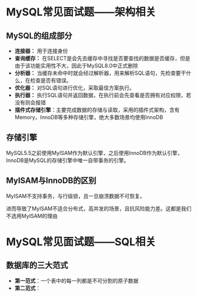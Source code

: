 # MySQL常见面试题——架构相关

## MySQL的组成部分

- **连接器：** 用于连接身份
- **查询缓存：** 在SELECT是会先去缓存中寻找是否要查找的数据是否缓存，但是由于该功能实用性不大，因此于MySQL8.0中正式删除
- **分析器：** 当缓存未命中时就会经过解析器，用来解析SQL语句，先检查要干什么，在检查是否有错误。
- **优化器：** 对SQL语句进行优化，采取最佳方案执行。
- **执行器：** 执行SQL语句并返回数据，在执行前会先查看是否拥有对应权限，若没有则会报错
- **插件式存储引擎**：主要完成数据的存储与读取，采用的插件式架构，含有Memory，InnoDB等多种存储引擎，绝大多数场景均使用InnoDB
## 存储引擎

MySQL5.5之前使用MyISAM作为默认引擎，之后使用InnoDB作为默认引擎，InnoDB是MySQL的存储引擎中唯一自带事务的引擎。

## MyISAM与InnoDB的区别

MyISAM不支持事务，与行级锁，且一旦崩溃数据不可恢复。

进而导致了MyISAM不适合分布式，高并发的场景，且抗风险能力差。这都是我们不选用MyISAM的理由


# MySQL常见面试题——SQL相关

## 数据库的三大范式

- **第一范式**：一个表中的每一列都是不可分割的原子数据
- **第二范式**：